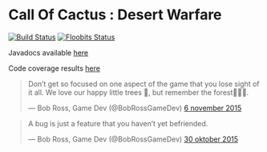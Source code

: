 # Call Of Cactus : Desert Warfare 

[![Build Status](https://travis-ci.org/GuusHamm/Call-of-Cactus.svg?branch=master)](https://travis-ci.org/GuusHamm/Call-of-Cactus) 
[![Floobits Status](https://floobits.com/GuusHamm/Call-of-Cactus.svg)](https://floobits.com/GuusHamm/Call-of-Cactus/redirect)


Javadocs available [here](https://teunwillems.nl/files/call-of-cactus/javadocs/)

Code coverage results [here](https://teunwillems.nl/files/call-of-cactus/coverage/)

<blockquote class="twitter-tweet" lang="nl"><p lang="en" dir="ltr">Don’t get so focused on one aspect of the game that you lose sight of it all. We love our happy little trees 🌲, but remember the forest🌲🌲🌲.</p>&mdash; Bob Ross, Game Dev (@BobRossGameDev) <a href="https://twitter.com/BobRossGameDev/status/662645740565569536">6 november 2015</a></blockquote>
<script async src="//platform.twitter.com/widgets.js" charset="utf-8"></script>

<blockquote class="twitter-tweet" lang="nl"><p lang="en" dir="ltr">A bug is just a feature that you haven’t yet befriended.</p>&mdash; Bob Ross, Game Dev (@BobRossGameDev) <a href="https://twitter.com/BobRossGameDev/status/660173268658311168">30 oktober 2015</a></blockquote>
<script async src="//platform.twitter.com/widgets.js" charset="utf-8"></script>
